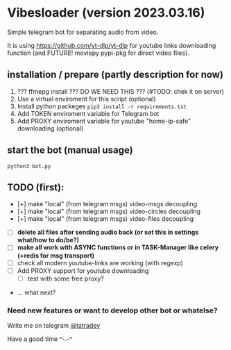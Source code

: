 # Vibesloader (version 2023.03.16)

Simple telegram bot for separating audio from video.

It is using https://github.com/yt-dlp/yt-dlp for youtube links downloading function (and FUTURE! moviepy pypi-pkg for direct video files).

## installation / prepare (partly description for now)

1. ??? ffmepg install ??? DO WE NEED THIS ??? (#TODO: chek it on server)
2. Use a virtual enviroment for this script (optional)
3. Install python packeges `pip3 install -r requirements.txt`
4. Add TOKEN enviroment variable for Telegram bot
5. Add PROXY enviroment variable for youtube "home-ip-safe" downloading (optional)

## start the bot (manual usage)

`python3 bot.py`

## TODO (first):

- [+] make "local" (from telegram msgs) video-msgs decoupling
- [+] make "local" (from telegram msgs) video-circles decoupling
- [+] make "local" (from telegram msgs) video-files decoupling
- [ ] **delete all files after sending audio back (or set this in settings what/how to do/be?)**
- [ ] **make all work with ASYNC functions or in TASK-Manager like celery (+redis for msg transport)**
- [ ] check all modern youtube-links are working (with regexp)
- [ ] Add PROXY support for youtube downloading
  - [ ] test with some free proxy?
- ... what next?

### Need new features or want to develop other bot or whatelse?

Write me on telegram [@tatradev](https://t.me/tatradev)

Have a good time ^-.-^
